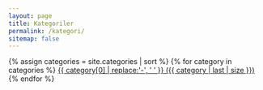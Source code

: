 ```yaml
---
layout: page
title: Kategoriler
permalink: /kategori/
sitemap: false
---
```

    
<div>
{% assign categories = site.categories | sort %}
{% for category in categories %}
<span class="site-tag">
    <a href="{{ category | first | slugify }}">
        {{ category[0] | replace:'-', ' ' }} ({{ category | last | size }})
    </a>
</span>
{% endfor %}
</div>
